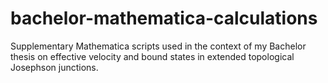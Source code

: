 # bachelor-mathematica-calculations
Supplementary Mathematica scripts used in the context of my Bachelor thesis on effective velocity and bound states in extended topological Josephson junctions.
